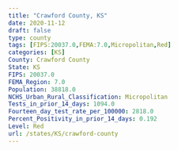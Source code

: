```yaml
---
title: "Crawford County, KS"
date: 2020-11-12
draft: false
type: county
tags: [FIPS:20037.0,FEMA:7.0,Micropolitan,Red]
categories: [KS]
County: Crawford County
State: KS
FIPS: 20037.0
FEMA_Region: 7.0
Population: 38818.0
NCHS_Urban_Rural_Classification: Micropolitan
Tests_in_prior_14_days: 1094.0
Fourteen_day_test_rate_per_100000: 2818.0
Percent_Positivity_in_prior_14_days: 0.192
Level: Red
url: /states/KS/crawford-county
---
```



